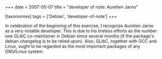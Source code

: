 +++
date = 2007-05-07
title = "developer of note: Aurelien Jarno"

[taxonomies]
tags = ['Debian', 'developer-of-note']
+++

In celebration of the beginning of this exercise, I recognize Aurelien
Jarno as a very notable developer. This is due to his tireless efforts
as the number one GLibC co-maintainer in Debian since several months (if
the package\'s debian changelog is to be relied upon). Also, GLibC,
together with GCC and Linux, ought to be regarded as the most important
packages of any GNU/Linux system.
